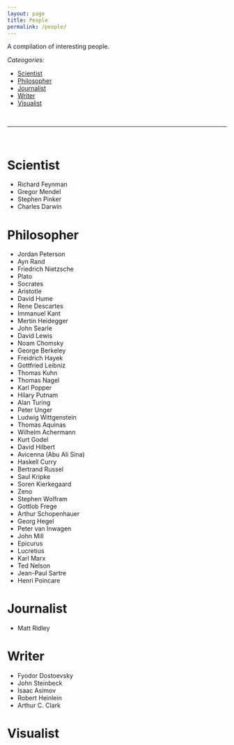 ```yaml
---
layout: page
title: People
permalink: /people/
---
```


A compilation of interesting people.

_Cateogories:_

- [Scientist](#theorist)
- [Philosopher](#philosopher)
- [Journalist](#journalist)
- [Writer](#writer)
- [Visualist](#visualist)

<br>
<hr>
<br>

# Scientist

- Richard Feynman
- Gregor Mendel
- Stephen Pinker
- Charles Darwin

# Philosopher

- Jordan Peterson
- Ayn Rand
- Friedrich Nietzsche
- Plato
- Socrates
- Aristotle
- David Hume
- Rene Descartes
- Immanuel Kant
- Mertin Heidegger
- John Searle
- David Lewis
- Noam Chomsky
- George Berkeley
- Freidrich Hayek
- Gottfried Leibniz
- Thomas Kuhn
- Thomas Nagel
- Karl Popper
- Hilary Putnam
- Alan Turing
- Peter Unger
- Ludwig Wittgenstein
- Thomas Aquinas
- Wilhelm Achermann
- Kurt Godel
- David Hilbert
- Avicenna (Abu Ali Sina)
- Haskell Curry
- Bertrand Russel
- Saul Kripke
- Soren Kierkegaard
- Zeno
- Stephen Wolfram
- Gottlob Frege
- Arthur Schopenhauer
- Georg Hegel
- Peter van Inwagen
- John Mill
- Epicurus
- Lucretius
- Karl Marx
- Ted Nelson
- Jean-Paul Sartre
- Henri Poincare

# Journalist

- Matt Ridley

# Writer

- Fyodor Dostoevsky
- John Steinbeck
- Isaac Asimov
- Robert Heinlein
- Arthur C. Clark

# Visualist
